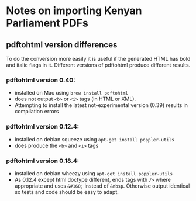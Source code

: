 # Notes on importing Kenyan Parliament PDFs


## pdftohtml version differences

To do the conversion more easily it is useful if the generated HTML has bold and italic flags in it. Different versions of pdftohtml produce different results.

### pdftohtml version 0.40:

  * installed on Mac using `brew install pdftohtml`
  * does not output `<b>` or `<i>` tags (in HTML or XML).
  * Attempting to install the latest not-experimental version (0.39) results in compilation errors

### pdftohtml version 0.12.4:

  * installed on debian squeeze using `apt-get install poppler-utils`
  * does produce the `<b>` and `<i>` tags

### pdftohtml version 0.18.4:

  * installed on debian wheezy using `apt-get install poppler-utils`
  * As 0.12.4 except html doctype different, ends tags with `/>` where appropriate and uses `&#160;` instead of `&nbsp`. Otherwise output identical so tests and code should be easy to adapt.


